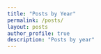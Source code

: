 ```yaml
---
title: "Posts by Year"
permalink: /posts/
layout: posts
author_profile: true
description: "Posts by year"
---
```


